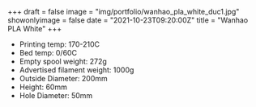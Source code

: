 +++
draft = false
image = "img/portfolio/wanhao_pla_white_duc1.jpg"
showonlyimage = false
date = "2021-10-23T09:20:00Z"
title = "Wanhao PLA White"
+++

* Printing temp: 170-210C
* Bed temp: 0/60C
* Empty spool weight: 272g
* Advertised filament weight: 1000g
* Outside Diameter: 200mm
* Height: 60mm
* Hole Diameter: 50mm
<!--more-->
